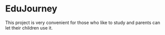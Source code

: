 # EduJourney
This project is very convenient for those who like to study and parents can let their children use it.
